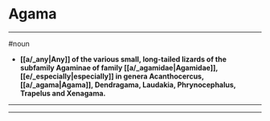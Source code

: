 # Agama
---
#noun
- **[[a/_any|Any]] of the various small, long-tailed lizards of the subfamily Agaminae of family [[a/_agamidae|Agamidae]], [[e/_especially|especially]] in genera Acanthocercus, [[a/_agama|Agama]], Dendragama, Laudakia, Phrynocephalus, Trapelus and Xenagama.**
---
---
